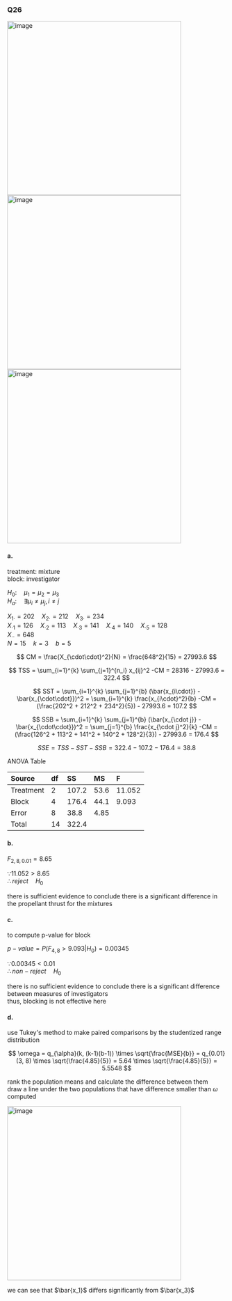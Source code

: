 ### Q26
<img width="400" alt="image" src=https://github.com/user-attachments/assets/3161781f-d26e-4723-b247-dd062e494f78/>
<br>
<img width="400" alt="image" src=https://github.com/user-attachments/assets/bf4d55c8-9059-44fa-bd74-cb19421101b6/>
<img width="400" alt="image" src=https://github.com/user-attachments/assets/a5333ca8-2015-47eb-9b86-fa54cb15ebf7/>

#### a.

treatment: mixture  
block: investigator  

$H_0: \quad \mu_1 = \mu_2 = \mu_3$  
$H_a: \quad \exists \mu_i \neq \mu_j, i \neq j$  

$X_{1\cdot} = 202 \quad X_{2\cdot} = 212 \quad X_{3\cdot} = 234$  
$X_{\cdot 1} = 126 \quad X_{\cdot 2} = 113 \quad X_{\cdot 3} = 141 \quad X_{\cdot 4} = 140 \quad X_{\cdot 5} = 128$  
$X_{\cdot\cdot} = 648$  
$N = 15 \quad k = 3 \quad b = 5$  

$$
CM = \frac{X_{\cdot\cdot}^2}{N} = \frac{648^2}{15} = 27993.6
$$

$$
TSS = \sum_{i=1}^{k} \sum_{j=1}^{n_i} x_{ij}^2 -CM = 28316 - 27993.6 = 322.4
$$

$$
SST = \sum_{i=1}^{k} \sum_{j=1}^{b} (\bar{x_{i\cdot}} - \bar{x_{\cdot\cdot}})^2 = \sum_{i=1}^{k} \frac{x_{i\cdot}^2}{b} -CM = (\frac{202^2 + 212^2 + 234^2}{5}) - 27993.6 = 107.2
$$

$$
SSB = \sum_{i=1}^{k} \sum_{j=1}^{b} (\bar{x_{\cdot j}} - \bar{x_{\cdot\cdot}})^2 = \sum_{j=1}^{b} \frac{x_{\cdot j}^2}{k} -CM = (\frac{126^2 + 113^2 + 141^2 + 140^2 + 128^2}{3}) - 27993.6 = 176.4
$$

$$
SSE = TSS - SST - SSB= 322.4 - 107.2 - 176.4 = 38.8
$$

ANOVA Table

| Source | df | SS | MS | F |
|:------|:------|:------|:------|:------|
| Treatment | 2 | 107.2 | 53.6 | 11.052 |
| Block | 4 | 176.4 | 44.1 | 9.093 |
| Error | 8 | 38.8 | 4.85 |  |
| Total | 14 | 322.4 |  |  |

#### b.

$F_{2,8,0.01} = 8.65$  

$\because 11.052 > 8.65$  
$\therefore reject \quad H_0$  

there is sufficient evidence to conclude there is a significant difference in the propellant thrust for the mixtures  

#### c.

to compute p-value for block  

$p-value = P(F_{4, 8} > 9.093|H_0) = 0.00345$  

$\because 0.00345 < 0.01$  
$\therefore non-reject \quad H_0$  

there is no sufficient evidence to conclude there is a significant difference between measures of investigators  
thus, blocking is not effective here  

#### d.

use Tukey's method to make paired comparisons by the studentized range distribution  

$$
\omega = q_{\alpha}(k, (k-1)(b-1)) \times \sqrt{\frac{MSE}{b}}
= q_{0.01}(3, 8) \times \sqrt{\frac{4.85}{5}}
= 5.64 \times \sqrt{\frac{4.85}{5}}
= 5.5548
$$

rank the population means and calculate the difference between them  
draw a line under the two populations that have difference smaller than $\omega$ computed   

<img width="400" alt="image" src=https://github.com/user-attachments/assets/dfc4d981-f0e5-4bf2-a79d-0b4f4324debf/>

we can see that $\bar{x_1}$ differs significantly from $\bar{x_3}$  


